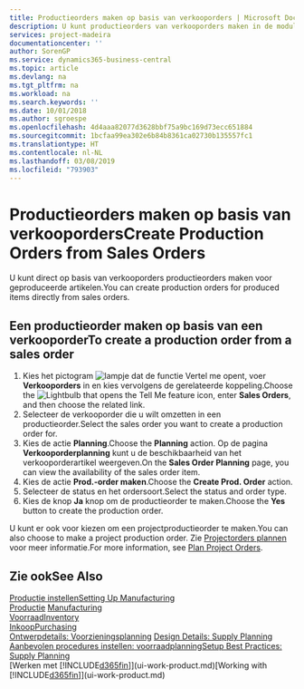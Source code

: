 ```yaml
---
title: Productieorders maken op basis van verkooporders | Microsoft Docs
description: U kunt productieorders van verkooporders maken in de module Verkoop & Marketing.
services: project-madeira
documentationcenter: ''
author: SorenGP
ms.service: dynamics365-business-central
ms.topic: article
ms.devlang: na
ms.tgt_pltfrm: na
ms.workload: na
ms.search.keywords: ''
ms.date: 10/01/2018
ms.author: sgroespe
ms.openlocfilehash: 4d4aaa82077d3628bbf75a9bc169d73ecc651884
ms.sourcegitcommit: 1bcfaa99ea302e6b84b8361ca02730b135557fc1
ms.translationtype: HT
ms.contentlocale: nl-NL
ms.lasthandoff: 03/08/2019
ms.locfileid: "793903"
---
```

# <a name="create-production-orders-from-sales-orders"></a><span data-ttu-id="1624c-103">Productieorders maken op basis van verkooporders</span><span class="sxs-lookup"><span data-stu-id="1624c-103">Create Production Orders from Sales Orders</span></span>
<span data-ttu-id="1624c-104">U kunt direct op basis van verkooporders productieorders maken voor geproduceerde artikelen.</span><span class="sxs-lookup"><span data-stu-id="1624c-104">You can create production orders for produced items directly from sales orders.</span></span>  

## <a name="to-create-a-production-order-from-a-sales-order"></a><span data-ttu-id="1624c-105">Een productieorder maken op basis van een verkooporder</span><span class="sxs-lookup"><span data-stu-id="1624c-105">To create a production order from a sales order</span></span>  

1.  <span data-ttu-id="1624c-106">Kies het pictogram ![lampje dat de functie Vertel me opent](media/ui-search/search_small.png "Vertel me wat u wilt doen"), voer **Verkooporders** in en kies vervolgens de gerelateerde koppeling.</span><span class="sxs-lookup"><span data-stu-id="1624c-106">Choose the ![Lightbulb that opens the Tell Me feature](media/ui-search/search_small.png "Tell me what you want to do") icon, enter **Sales Orders**, and then choose the related link.</span></span>  
2.  <span data-ttu-id="1624c-107">Selecteer de verkooporder die u wilt omzetten in een productieorder.</span><span class="sxs-lookup"><span data-stu-id="1624c-107">Select the sales order you want to create a production order for.</span></span>  
3.  <span data-ttu-id="1624c-108">Kies de actie **Planning**.</span><span class="sxs-lookup"><span data-stu-id="1624c-108">Choose the **Planning** action.</span></span> <span data-ttu-id="1624c-109">Op de pagina **Verkooporderplanning** kunt u de beschikbaarheid van het verkooporderartikel weergeven.</span><span class="sxs-lookup"><span data-stu-id="1624c-109">On the **Sales Order Planning** page, you can view the availability of the sales order item.</span></span>  
4.  <span data-ttu-id="1624c-110">Kies de actie **Prod.-order maken**.</span><span class="sxs-lookup"><span data-stu-id="1624c-110">Choose the **Create Prod. Order** action.</span></span>  
5.  <span data-ttu-id="1624c-111">Selecteer de status en het ordersoort.</span><span class="sxs-lookup"><span data-stu-id="1624c-111">Select the status and order type.</span></span>  
6.  <span data-ttu-id="1624c-112">Kies de knop **Ja** knop om de productieorder te maken.</span><span class="sxs-lookup"><span data-stu-id="1624c-112">Choose the **Yes** button to create the production order.</span></span>

<span data-ttu-id="1624c-113">U kunt er ook voor kiezen om een projectproductieorder te maken.</span><span class="sxs-lookup"><span data-stu-id="1624c-113">You can also choose to make a project production order.</span></span> <span data-ttu-id="1624c-114">Zie [Projectorders plannen](production-how-to-plan-project-orders.md) voor meer informatie.</span><span class="sxs-lookup"><span data-stu-id="1624c-114">For more information, see [Plan Project Orders](production-how-to-plan-project-orders.md).</span></span>   

## <a name="see-also"></a><span data-ttu-id="1624c-115">Zie ook</span><span class="sxs-lookup"><span data-stu-id="1624c-115">See Also</span></span>  
[<span data-ttu-id="1624c-116">Productie instellen</span><span class="sxs-lookup"><span data-stu-id="1624c-116">Setting Up Manufacturing</span></span>](production-configure-production-processes.md)  
<span data-ttu-id="1624c-117">[Productie](production-manage-manufacturing.md)  </span><span class="sxs-lookup"><span data-stu-id="1624c-117">[Manufacturing](production-manage-manufacturing.md)  </span></span>  
[<span data-ttu-id="1624c-118">Voorraad</span><span class="sxs-lookup"><span data-stu-id="1624c-118">Inventory</span></span>](inventory-manage-inventory.md)  
[<span data-ttu-id="1624c-119">Inkoop</span><span class="sxs-lookup"><span data-stu-id="1624c-119">Purchasing</span></span>](purchasing-manage-purchasing.md)  
<span data-ttu-id="1624c-120">[Ontwerpdetails: Voorzieningsplanning](design-details-supply-planning.md) </span><span class="sxs-lookup"><span data-stu-id="1624c-120">[Design Details: Supply Planning](design-details-supply-planning.md) </span></span>  
[<span data-ttu-id="1624c-121">Aanbevolen procedures instellen: voorraadplanning</span><span class="sxs-lookup"><span data-stu-id="1624c-121">Setup Best Practices: Supply Planning</span></span>](setup-best-practices-supply-planning.md)  
<span data-ttu-id="1624c-122">[Werken met [!INCLUDE[d365fin](includes/d365fin_md.md)]](ui-work-product.md)</span><span class="sxs-lookup"><span data-stu-id="1624c-122">[Working with [!INCLUDE[d365fin](includes/d365fin_md.md)]](ui-work-product.md)</span></span>
